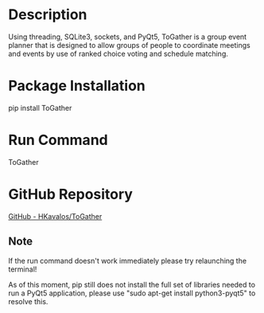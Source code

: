 # Description

Using threading, SQLite3, sockets, and PyQt5, ToGather is a group event planner that is designed to allow groups of people to coordinate meetings and events by use of ranked choice voting and schedule matching. 

# Package Installation

pip install ToGather

# Run Command

ToGather

# GitHub Repository

[GitHub - HKavalos/ToGather](https://github.com/HKavalos/ToGather)

## Note

If the run command doesn't work immediately please try relaunching the terminal!

As of this moment, pip still does not install the full set of libraries needed to run a PyQt5 application, please use "sudo apt-get install python3-pyqt5" to resolve this.
